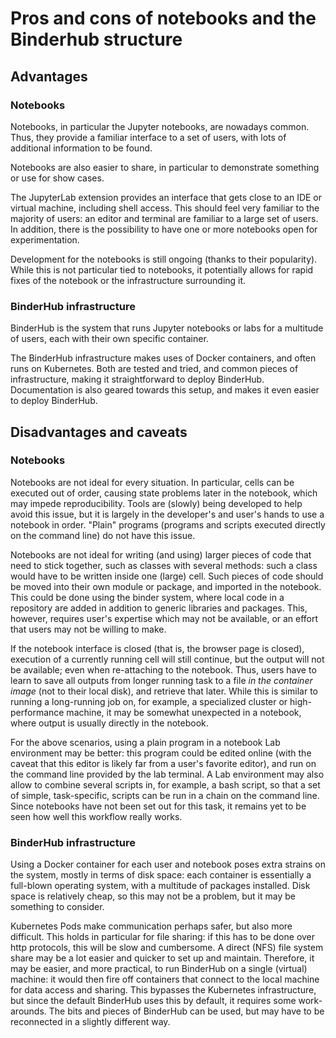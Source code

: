 # Pros and cons of notebooks and the Binderhub structure

## Advantages

### Notebooks

Notebooks, in particular the Jupyter notebooks, are nowadays common.
Thus, they provide a familiar interface to a set of users, with lots of additional information to be found.

Notebooks are also easier to share, in particular to demonstrate something or use for show cases.

The JupyterLab extension provides an interface that gets close to an IDE or virtual machine, including shell access.
This should feel very familiar to the majority of users: an editor and terminal are familiar to a large set of users.
In addition, there is the possibility to have one or more notebooks open for experimentation.

Development for the notebooks is still ongoing (thanks to their popularity).
While this is not particular tied to notebooks, it potentially allows for rapid fixes of the notebook or the infrastructure surrounding it.

### BinderHub infrastructure

BinderHub is the system that runs Jupyter notebooks or labs for a multitude of users, each with their own specific container.

The BinderHub infrastructure makes uses of Docker containers, and often runs on Kubernetes.
Both are tested and tried,  and common pieces of infrastructure, making it straightforward to deploy BinderHub.
Documentation is also geared towards this setup, and makes it even easier to deploy BinderHub.


## Disadvantages and caveats

### Notebooks

Notebooks are not ideal for every situation.
In particular, cells can be executed out of order, causing state problems later in the notebook, which may impede reproducibility.
Tools are (slowly) being developed to help avoid this issue, but it is largely in the developer's and user's hands to use a notebook in order.
"Plain" programs (programs and scripts executed directly on the command line) do not have this issue.

Notebooks are not ideal for writing (and using) larger pieces of code that need to stick together, such as classes with several methods: such a class would have to be written inside one (large) cell.
Such pieces of code should be moved into their own module or package, and imported in the notebook.
This could be done using the binder system, where local code in a repository are added in addition to generic libraries and packages.
This, however, requires user's expertise which may not be available, or an effort that users may not be willing to make.

If the notebook interface is closed (that is, the browser page is closed), execution of a currently running cell will still continue, but the output will not be available; even when re-attaching to the notebook.
Thus, users have to learn to save all outputs from longer running task to a file *in the container image* (not to their local disk), and retrieve that later.
While this is similar to running a long-running job on, for example, a specialized cluster or high-performance machine, it may be somewhat unexpected in a notebook, where output is usually directly in the notebook.

For the above scenarios, using a plain program in a notebook Lab environment may be better: this program could be edited online (with the caveat that this editor is likely far from a user's favorite editor), and run on the command line provided by the lab terminal.
A Lab environment may also allow to combine several scripts in, for example, a bash script, so that a set of simple, task-specific, scripts can be run in a chain on the command line.
Since notebooks have not been set out for this task, it remains yet to be seen how well this workflow really works.

### BinderHub infrastructure

Using a Docker container for each user and notebook poses extra strains on the system, mostly in terms of disk space: each container is essentially a full-blown operating system, with a multitude of packages installed.
Disk space is relatively cheap, so this may not be a problem, but it may be something to consider.

Kubernetes Pods make communication perhaps safer, but also more difficult.
This holds in particular for file sharing: if this has to be done over http protocols, this will be slow and cumbersome.
A direct (NFS) file system share may be a lot easier and quicker to set up and maintain.
Therefore, it may be easier, and more practical, to run BinderHub on a single (virtual) machine: it would then fire off containers that connect to the local machine for data access and sharing.
This bypasses the Kubernetes infrastructure, but since the default BinderHub uses this by default, it requires some work-arounds.
The bits and pieces of BinderHub can be used, but may have to be reconnected in a slightly different way.
